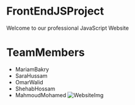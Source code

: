 # FrontEndJSProject
Welcome to our professional JavaScript Website
# TeamMembers
- MariamBakry
- SaraHussam
- OmarWalid
- ShehabHossam
- MahmoudMohamed
![WebsiteImg](https://lform.com/cms/resources/media/2021/01/lform_javascript_blog_header_image-1184x694.jpg)
